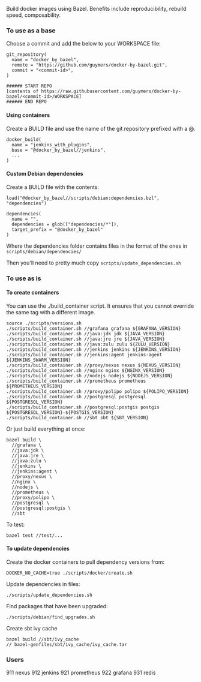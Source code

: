 Build docker images using Bazel. Benefits include reproducibility, rebuild speed, composability.

### To use as a base

Choose a commit and add the below to your WORKSPACE file:

    git_repository(
      name = "docker_by_bazel",
      remote = "https://github.com/guymers/docker-by-bazel.git",
      commit = "<commit-id>",
    )

    ###### START REPO
    [contents of https://raw.githubusercontent.com/guymers/docker-by-bazel/<commit-id>/WORKSPACE]
    ###### END REPO

#### Using containers

Create a BUILD file and use the name of the git repository prefixed with a @.

    docker_build(
      name = "jenkins_with_plugins",
      base = "@docker_by_bazel//jenkins",
      ...
    )

#### Custom Debian dependencies

Create a BUILD file with the contents:

    load("@docker_by_bazel//scripts/debian:dependencies.bzl", "dependencies")

    dependencies(
      name = "",
      dependencies = glob(["dependencies/*"]),
      target_prefix = "@docker_by_bazel"
    )

Where the dependencies folder contains files in the format of the ones in ```scripts/debian/dependencies/```

Then you'll need to pretty much copy ```scripts/update_dependencies.sh```

### To use as is

#### To create containers
You can use the ./build_container script. It ensures that you cannot override the same tag with a different image.

    source ./scripts/versions.sh
    ./scripts/build_container.sh //grafana grafana ${GRAFANA_VERSION}
    ./scripts/build_container.sh //java:jdk jdk ${JAVA_VERSION}
    ./scripts/build_container.sh //java:jre jre ${JAVA_VERSION}
    ./scripts/build_container.sh //java:zulu zulu ${ZULU_VERSION}
    ./scripts/build_container.sh //jenkins jenkins ${JENKINS_VERSION}
    ./scripts/build_container.sh //jenkins:agent jenkins-agent ${JENKINS_SWARM_VERSION}
    ./scripts/build_container.sh //proxy/nexus nexus ${NEXUS_VERSION}
    ./scripts/build_container.sh //nginx nginx ${NGINX_VERSION}
    ./scripts/build_container.sh //nodejs nodejs ${NODEJS_VERSION}
    ./scripts/build_container.sh //prometheus prometheus ${PROMETHEUS_VERSION}
    ./scripts/build_container.sh //proxy/polipo polipo ${POLIPO_VERSION}
    ./scripts/build_container.sh //postgresql postgresql ${POSTGRESQL_VERSION}
    ./scripts/build_container.sh //postgresql:postgis postgis ${POSTGRESQL_VERSION}-${POSTGIS_VERSION}
    ./scripts/build_container.sh //sbt sbt ${SBT_VERSION}

Or just build everything at once:

    bazel build \
      //grafana \
      //java:jdk \
      //java:jre \
      //java:zulu \
      //jenkins \
      //jenkins:agent \
      //proxy/nexus \
      //nginx \
      //nodejs \
      //prometheus \
      //proxy/polipo \
      //postgresql \
      //postgresql:postgis \
      //sbt

To test:

    bazel test //test/...

#### To update dependencies
Create the docker containers to pull dependency versions from:

    DOCKER_NO_CACHE=true ./scripts/docker/create.sh

Update dependencies in files:

    ./scripts/update_dependencies.sh

Find packages that have been upgraded:

    ./scripts/debian/find_upgrades.sh

Create sbt ivy cache

    bazel build //sbt/ivy_cache
    // bazel-genfiles/sbt/ivy_cache/ivy_cache.tar

### Users
911 nexus
912 jenkins
921 prometheus
922 grafana
931 redis
